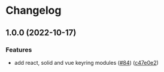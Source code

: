 # Changelog

## 1.0.0 (2022-10-17)


### Features

* add react, solid and vue keyring modules ([#84](https://github.com/web3-storage/w3ui/issues/84)) ([c47e0e2](https://github.com/web3-storage/w3ui/commit/c47e0e2e6fdb9ec15ea120f261864db7b0107ac5))
